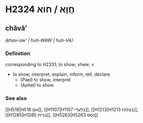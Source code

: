 # H2324 חֲוָא / חוא

## chăvâʼ

_(khav-aw' | huh-WAW | huh-VA)_

### Definition

corresponding to H2331; to show; shew; v

- to show, interpret, explain, inform, tell, declare
  - (Pael) to show, interpret
  - (Aphel) to show

### See also

[[H518|H518 אם]], [[H1107|H1107 בלעדי]], [[H1213|H1213 בצלות]], [[H1285|H1285 ברית]], [[H5263|H5263 נסס]]
